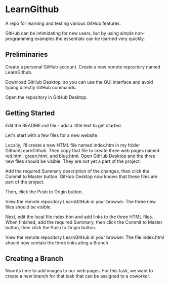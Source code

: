 # LearnGithub
A repo for learning and testing various GitHub features.

GitHub can be intimidating for new users, but by using simple non-programming examples the essentials can be learned very quickly.

## Preliminaries

Create a personal GitHub account.  Create a new remote repository named LearnGithub.

Download GitHub Desktop, so you can use the GUI interface and avoid typing directly GitHub commands.

Open the repository in GitHub Desktop.

## Getting Started

Edit the README.md file - add a little text to get started.

Let's start with a few files for a new website.

Locally, I'll create a new HTML file named index.htm in my folder Github\LearnGithub. Then copy that file to create three web pages named red.html, green.html, and blue.html. Open GitHub Desktop and the three new files should be visible. They are not yet a part of the project.

Add the required Summary description of the changes, then click the Commit to Master button. GitHub Desktop now knows that these files are part of the project.

Then, click the Push to Origin button.

View the remote repository LearnGitHub in your browser.  The three new files should be visible.

Next, edit the local file index.htm and add links to the three HTML files.  When finished, add the required Summary, then click the Commit to Master button, then click the Push to Origin button.

View the remote repository LearnGitHub in your browser.  The file index.html should now contain the three links.ating a Branch

## Creating a Branch

Now its time to add images to our web pages. For this task, we want to create a new branch for that task that can be assigned to a coworker.

